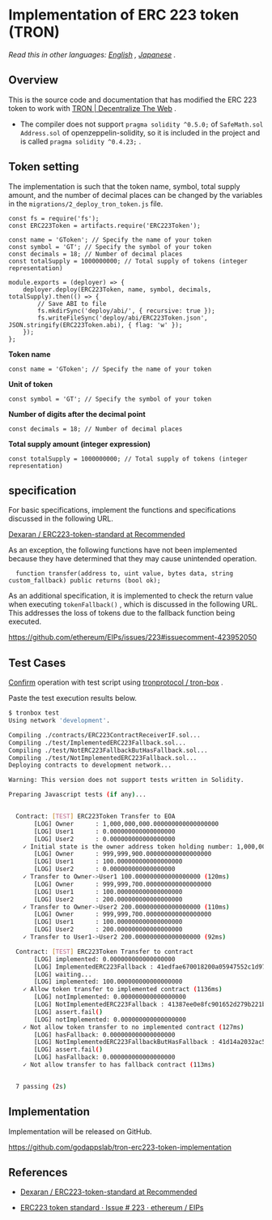 # Implementation of ERC 223 token (TRON)

*Read this in other languages: [English](README.en.md) , [Japanese](README.ja.md) .*

## Overview

This is the source code and documentation that has modified the ERC 223 token to work with [TRON | Decentralize The Web](https://tron.network/) .

- The compiler does not support `pragma solidity ^0.5.0;` of `SafeMath.sol` `Address.sol` of openzeppelin-solidity, so it is included in the project and is called `pragma solidity ^0.4.23;` .

## Token setting

The implementation is such that the token name, symbol, total supply amount, and the number of decimal places can be changed by the variables in the `migrations/2_deploy_tron_token.js` file.

```es6
const fs = require('fs');
const ERC223Token = artifacts.require('ERC223Token');

const name = 'GToken'; // Specify the name of your token
const symbol = 'GT'; // Specify the symbol of your token
const decimals = 18; // Number of decimal places
const totalSupply = 1000000000; // Total supply of tokens (integer representation)

module.exports = (deployer) => {
    deployer.deploy(ERC223Token, name, symbol, decimals, totalSupply).then(() => {
        // Save ABI to file
        fs.mkdirSync('deploy/abi/', { recursive: true });
        fs.writeFileSync('deploy/abi/ERC223Token.json', JSON.stringify(ERC223Token.abi), { flag: 'w' });
    });
};
```

**Token name**

```es6
const name = 'GToken'; // Specify the name of your token
```

**Unit of token**

```es6
const symbol = 'GT'; // Specify the symbol of your token
```

**Number of digits after the decimal point**

```es6
const decimals = 18; // Number of decimal places
```

**Total supply amount (integer expression)**

```es6
const totalSupply = 1000000000; // Total supply of tokens (integer representation)
```

## specification

For basic specifications, implement the functions and specifications discussed in the following URL.

[Dexaran / ERC223-token-standard at Recommended](https://github.com/Dexaran/ERC223-token-standard/tree/Recommended)

As an exception, the following functions have not been implemented because they have determined that they may cause unintended operation.

```solidity
  function transfer(address to, uint value, bytes data, string custom_fallback) public returns (bool ok);
```

As an additional specification, it is implemented to check the return value when executing `tokenFallback()` , which is discussed in the following URL. This addresses the loss of tokens due to the fallback function being executed.

https://github.com/ethereum/EIPs/issues/223#issuecomment-423952050

## Test Cases

[Confirm](https://github.com/tronprotocol/tron-box) operation with test script using [tronprotocol / tron-box](https://github.com/tronprotocol/tron-box) .

Paste the test execution results below.

```bash
$ tronbox test
Using network 'development'.

Compiling ./contracts/ERC223ContractReceiverIF.sol...
Compiling ./test/ImplementedERC223Fallback.sol...
Compiling ./test/NotERC223FallbackButHasFallback.sol...
Compiling ./test/NotImplementedERC223Fallback.sol...
Deploying contracts to development network...

Warning: This version does not support tests written in Solidity.

Preparing Javascript tests (if any)...


  Contract: [TEST] ERC223Token Transfer to EOA
       [LOG] Owner      : 1,000,000,000.000000000000000000
       [LOG] User1      : 0.000000000000000000
       [LOG] User2      : 0.000000000000000000
    ✓ Initial state is the owner address token holding number: 1,000,000,000.000000000000000000 (63ms)
       [LOG] Owner      : 999,999,900.000000000000000000
       [LOG] User1      : 100.000000000000000000
       [LOG] User2      : 0.000000000000000000
    ✓ Transfer to Owner->User1 100.000000000000000000 (120ms)
       [LOG] Owner      : 999,999,700.000000000000000000
       [LOG] User1      : 100.000000000000000000
       [LOG] User2      : 200.000000000000000000
    ✓ Transfer to Owner->User2 200.000000000000000000 (110ms)
       [LOG] Owner      : 999,999,700.000000000000000000
       [LOG] User1      : 100.000000000000000000
       [LOG] User2      : 200.000000000000000000
    ✓ Transfer to User1->User2 200.000000000000000000 (92ms)

  Contract: [TEST] ERC223Token Transfer to contract
       [LOG] implemented: 0.000000000000000000
       [LOG] ImplementedERC223Fallback : 41edfae670018200a05947552c1d972baad90a1752
       [LOG] waiting...
       [LOG] implemented: 100.000000000000000000
    ✓ Allow token transfer to implemented contract (1136ms)
       [LOG] notImplemented: 0.000000000000000000
       [LOG] NotImplementedERC223Fallback : 41387ee0e8fc901652d279b221b941291da8a83d80
       [LOG] assert.fail()
       [LOG] notImplemented: 0.000000000000000000
    ✓ Not allow token transfer to no implemented contract (127ms)
       [LOG] hasFallback: 0.000000000000000000
       [LOG] NotImplementedERC223FallbackButHasFallback : 41d14a2032ac5642f3d4adab6f8a5152c5696ff26f
       [LOG] assert.fail()
       [LOG] hasFallback: 0.000000000000000000
    ✓ Not allow transfer to has fallback contract (113ms)


  7 passing (2s)

```

## Implementation

Implementation will be released on GitHub.

https://github.com/godappslab/tron-erc223-token-implementation

## References

- [Dexaran / ERC223-token-standard at Recommended](https://github.com/Dexaran/ERC223-token-standard/tree/Recommended)

- [ERC223 token standard · Issue # 223 · ethereum / EIPs](https://github.com/ethereum/EIPs/issues/223)

